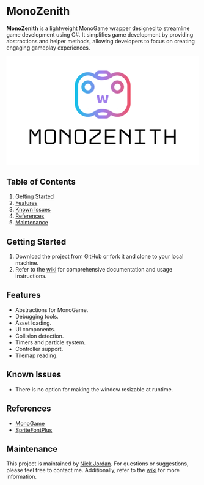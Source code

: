 # MonoZenith

**MonoZenith** is a lightweight MonoGame wrapper designed to streamline game development using C#. It simplifies game development by providing abstractions and helper methods, allowing developers to focus on creating engaging gameplay experiences.

<img src="https://github.com/nickname2002/MonoZenith/blob/main/MonoZenith/Content/Images/monozenith.png?raw=true" width="600" />

## Table of Contents
1. [Getting Started](#getting-started)
2. [Features](#features)
3. [Known Issues](#known-issues)
4. [References](#references)
5. [Maintenance](#maintenance)

## Getting Started

1. Download the project from GitHub or fork it and clone to your local machine.
2. Refer to the [wiki](https://github.com/nickname2002/MonoZenith/wiki) for comprehensive documentation and usage instructions.

## Features

- Abstractions for MonoGame.
- Debugging tools.
- Asset loading.
- UI components.
- Collision detection.
- Timers and particle system.
- Controller support.
- Tilemap reading.

## Known Issues
- There is no option for making the window resizable at runtime. 

## References
- [MonoGame](https://monogame.net)
- [SpriteFontPlus](https://github.com/rds1983/SpriteFontPlus)

## Maintenance

This project is maintained by [Nick Jordan](mailto:nickjordan2002@gmail.com).
For questions or suggestions, please feel free to contact me. Additionally, refer to the [wiki](https://github.com/nickname2002/MonoZenith/wiki) for more information.
